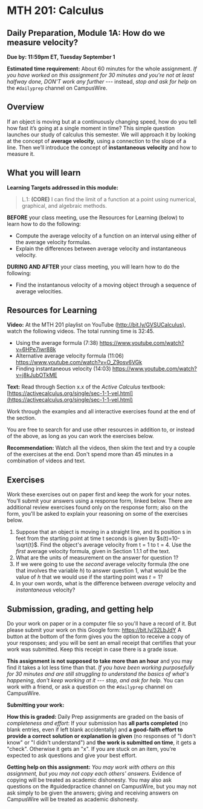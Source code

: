 # MTH 201: Calculus 

## Daily Preparation, Module 1A: How do we measure velocity? 

**Due by: 11:59pm ET, Tuesday September 1** 

**Estimated time requirement:** About 60 minutes for the whole assignment. *If you have worked on this assignment for 30 minutes and you're not at least halfway done, DON'T work any further* --- instead, *stop and ask for help* on the `#dailyprep` channel on CampusWire. 

## Overview 

If an object is moving but at a continuously changing speed, how do you tell how fast it’s going at a single moment in time? This simple question launches our study of calculus this semester. We will approach it by looking at the concept of **average velocity**, using a connection to the slope of a line. Then we’ll introduce the concept of **instantaneous velocity** and how to measure it.

## What you will learn 

**Learning Targets addressed in this module:** 

>  L.1: **(CORE)** I can find the limit of a function at a point using numerical, graphical, and algebraic methods.


**BEFORE** your class meeting, use the Resources for Learning (below) to learn how to do the following: 

+ Compute the average velocity of a function on an interval using either of the average velocity formulas.
+ Explain the differences between average velocity and instantaneous velocity.

**DURING AND AFTER** your class meeting, you will learn how to do the following: 

+ Find the instantanous velocity of a moving object through a sequence of average velocities.


## Resources for Learning


**Video:** At the MTH 201 playlist on YouTube (http://bit.ly/GVSUCalculus), watch the following videos. The total running time is 32:45. 

- Using the average formula (7:38) https://www.youtube.com/watch?v=6HPe7iwr88k 
- Alternative average velocity formula (11:06) https://www.youtube.com/watch?v=O_Z9osv6VGk 
- Finding instantaneous velocity (14:03) https://www.youtube.com/watch?v=j8kJubOTkME 

**Text:** Read through Section x.x of the *Active Calculus* textbook: [https://activecalculus.org/single/sec-1-1-vel.html](https://activecalculus.org/single/sec-1-1-vel.html)

Work through the examples and all interactive exercises found at the end of the section. 

You are free to search for and use other resources in addition to, or instead of the above, as long as you can work the exercises below.

**Recommendation:** Watch all the videos, then skim the text and try a couple of the exercises at the end. Don't spend more than 45 minutes in a combination of videos and text. 

## Exercises

Work these exercises out on paper first and keep the work for your notes. You’ll submit your answers using a response form, linked below. There are additional review exercises found only on the response form; also on the form, you'll be asked to explain your reasoning on some of the exercises below. 

1. Suppose that an object is moving in a straight line, and its position s in feet from the starting point at time t seconds is given by $s(t)=10-\sqrt{t}$. Find the object's average velocity from t = 1 to t = 4. Use the *first* average velocity formula, given in Section 1.1.1 of the text. 
2. What are the units of measurement on the answer for question 1? 
3. If we were going to use the *second* average velocity formula (the one that involves the variable $h$) to answer question 1, what would be the value of $h$ that we would use if the starting point was $t=1$? 
4. In your own words, what is the difference between *average* velocity and *instantaneous* velocity? 


## Submission, grading, and getting help 

Do your work on paper or in a computer file so you'll have a record of it. But please submit your work on this Google form: https://bit.ly/32LbJdY  A button at the bottom of the form gives you the option to receive a copy of your responses; and you will be sent an email receipt that certifies that your work was submitted. Keep this receipt in case there is a grade issue. 

**This assignment is not supposed to take more than an hour** and you may find it takes a lot less time than that. *If you have been working purposefully for 30 minutes and are still struggling to understand the basics of what's happening, don't keep working at it --- stop, and ask for help.* You can work with a friend, or ask a question on the `#dailyprep` channel on CampusWire. 


**Submitting your work:** 

**How this is graded:** Daily Prep assignments are graded on the basis of *completeness and effort*: If your submission has **all parts completed** (no blank entries, even if left blank accidentally) and **a good-faith effort to provide a correct solution or explanation is given** (no responses of "I don't know" or "I didn't understand") and **the work is submitted on time**, it gets a "check". Otherwise it gets an "x". If you are stuck on an item, you're expected to ask questions and give your best effort.  

**Getting help on this assignment:** *You may work with others on this assignment, but you may not copy each others' answers.* Evidence of copying will be treated as academic dishonesty. You may also ask questions on the #guidedpractice channel on CampusWire, but you may not ask simply to be given the answers; giving and receiving answers on CampusWire will be treated as academic dishonesty.
<!--stackedit_data:
eyJoaXN0b3J5IjpbMjAxNzExOTM0N119
-->